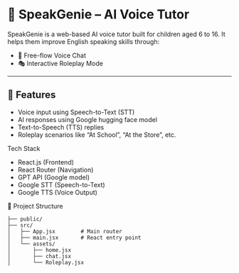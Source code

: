 # 🧠 SpeakGenie – AI Voice Tutor

SpeakGenie is a web-based AI voice tutor built for children aged 6 to 16. It helps them improve English speaking skills through:

- 🎤 Free-flow Voice Chat
- 🎭 Interactive Roleplay Mode

---

## 🚀 Features

- Voice input using Speech-to-Text (STT)
- AI responses using Google hugging face model
- Text-to-Speech (TTS) replies
- Roleplay scenarios like “At School”, “At the Store”, etc.

Tech Stack

- React.js (Frontend)
- React Router (Navigation)
- GPT API (Google model)
- Google STT (Speech-to-Text)
- Google TTS (Voice Output)

📁 Project Structure

```
├── public/
├── src/
│   ├── App.jsx        # Main router
│   ├── main.jsx       # React entry point
│   └── assets/
│       ├── home.jsx
│       ├── chat.jsx
│       └── Roleplay.jsx
```
